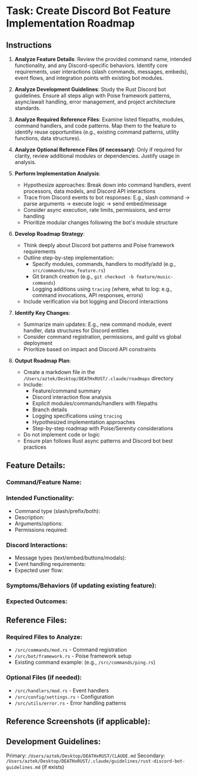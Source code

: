 # Task: Create Discord Bot Feature Implementation Roadmap

## Instructions

1. **Analyze Feature Details**: Review the provided command name, intended functionality, and any Discord-specific behaviors. Identify core requirements, user interactions (slash commands, messages, embeds), event flows, and integration points with existing bot modules.

2. **Analyze Development Guidelines**: Study the Rust Discord bot guidelines. Ensure all steps align with Poise framework patterns, async/await handling, error management, and project architecture standards.

3. **Analyze Required Reference Files**: Examine listed filepaths, modules, command handlers, and code patterns. Map them to the feature to identify reuse opportunities (e.g., existing command patterns, utility functions, data structures).

4. **Analyze Optional Reference Files (if necessary)**: Only if required for clarity, review additional modules or dependencies. Justify usage in analysis.

5. **Perform Implementation Analysis**:
   - Hypothesize approaches: Break down into command handlers, event processors, data models, and Discord API interactions
   - Trace from Discord events to bot responses: E.g., slash command → parse arguments → execute logic → send embed/message
   - Consider async execution, rate limits, permissions, and error handling
   - Prioritize modular changes following the bot's module structure

6. **Develop Roadmap Strategy**:
   - Think deeply about Discord bot patterns and Poise framework requirements
   - Outline step-by-step implementation: 
     - Specify modules, commands, handlers to modify/add (e.g., `src/commands/new_feature.rs`)
     - Git branch creation (e.g., `git checkout -b feature/music-commands`)
     - Logging additions using `tracing` (where, what to log: e.g., command invocations, API responses, errors)
   - Include verification via bot logging and Discord interactions

7. **Identify Key Changes**:
   - Summarize main updates: E.g., new command module, event handler, data structures for Discord entities
   - Consider command registration, permissions, and guild vs global deployment
   - Prioritize based on impact and Discord API constraints

8. **Output Roadmap Plan**:
   - Create a markdown file in the `/Users/aztek/Desktop/DEATHxRUST/.claude/roadmaps` directory
   - Include: 
     - Feature/command summary
     - Discord interaction flow analysis
     - Explicit modules/commands/handlers with filepaths
     - Branch details
     - Logging specifications using `tracing`
     - Hypothesized implementation approaches
     - Step-by-step roadmap with Poise/Serenity considerations
   - Do not implement code or logic
   - Ensure plan follows Rust async patterns and Discord bot best practices

## Feature Details:

### Command/Feature Name:


### Intended Functionality:
- Command type (slash/prefix/both):
- Description:
- Arguments/options:
- Permissions required:

### Discord Interactions:
- Message types (text/embed/buttons/modals):
- Event handling requirements:
- Expected user flow:

### Symptoms/Behaviors (if updating existing feature):


### Expected Outcomes:





## Reference Files:

### Required Files to Analyze:
- `/src/commands/mod.rs` - Command registration
- `/src/bot/framework.rs` - Poise framework setup
- Existing command example: (e.g., `/src/commands/ping.rs`)

### Optional Files (if needed):
- `/src/handlers/mod.rs` - Event handlers
- `/src/config/settings.rs` - Configuration
- `/src/utils/error.rs` - Error handling patterns

## Reference Screenshots (if applicable):







## Development Guidelines:

Primary: `/Users/aztek/Desktop/DEATHxRUST/CLAUDE.md`
Secondary: `/Users/aztek/Desktop/DEATHxRUST/.claude/guidelines/rust-discord-bot-guidelines.md` (if exists)

